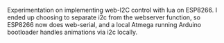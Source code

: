 Experimentation on implementing web-I2C control with lua on ESP8266. I ended up choosing to separate i2c from the webserver function, so ESP8266 now does web-serial, and a local Atmega running Arduino bootloader handles animations via i2c locally.
